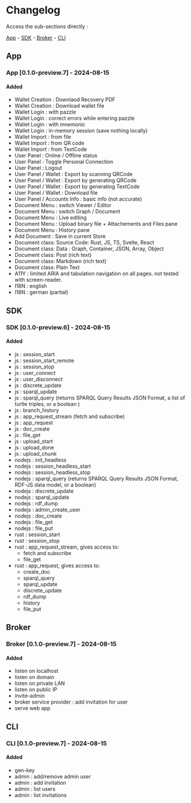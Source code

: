 # Changelog

Access the sub-sections directly :

[App](#app) - [SDK](#sdk) - [Broker](#broker) - [CLI](#cli)

## App

### App [0.1.0-preview.7] - 2024-08-15

#### Added

-   Wallet Creation : Downlaod Recovery PDF
-   Wallet Creation : Download wallet file
-   Wallet Login : with pazzle
-   Wallet Login : correct errors while entering pazzle
-   Wallet Login : with mnemonic
-   Wallet Login : in-memory session (save nothing locally)
-   Wallet Import : from file
-   Wallet Import : from QR code
-   Wallet Import : from TextCode
-   User Panel : Online / Offline status
-   User Panel : Toggle Personal Connection
-   User Panel : Logout
-   User Panel / Wallet : Export by scanning QRCode
-   User Panel / Wallet : Export by generating QRCode
-   User Panel / Wallet : Export by generating TextCode
-   User Panel / Wallet : Download file
-   User Panel / Accounts Info : basic info (not accurate)
-   Document Menu : switch Viewer / Editor
-   Document Menu : switch Graph / Document
-   Document Menu : Live editing
-   Document Menu : Upload binary file + Attachements and Files pane
-   Document Menu : History pane
-   Add Document : Save in current Store
-   Document class: Source Code: Rust, JS, TS, Svelte, React
-   Document class: Data : Graph, Container, JSON, Array, Object
-   Document class: Post (rich text)
-   Document class: Markdown (rich text)
-   Document class: Plain Text
-   A11Y : limited ARIA and tabulation navigation on all pages. not tested with screen-reader.
-   I18N : english
-   I18N : german (partial)

## SDK

### SDK [0.1.0-preview.6] - 2024-08-15

#### Added

-   js : session_start
-   js : session_start_remote
-   js : session_stop
-   js : user_connect
-   js : user_disconnect
-   js : discrete_update
-   js : sparql_update
-   js : sparql_query (returns SPARQL Query Results JSON Format, a list of turtle triples, or a boolean )
-   js : branch_history
-   js : app_request_stream (fetch and subscribe)
-   js : app_request
-   js : doc_create
-   js : file_get
-   js : upload_start
-   js : upload_done
-   js : upload_chunk
-   nodejs : init_headless
-   nodejs : session_headless_start
-   nodejs : session_headless_stop
-   nodejs : sparql_query (returns SPARQL Query Results JSON Format, RDF-JS data model, or a boolean)
-   nodejs : discrete_update
-   nodejs : sparql_update
-   nodejs : rdf_dump
-   nodejs : admin_create_user
-   nodejs : doc_create
-   nodejs : file_get
-   nodejs : file_put
-   rust : session_start
-   rust : session_stop
-   rust : app_request_stream, gives access to:
    -   fetch and subscribe
    -   file_get
-   rust : app_request, gives access to:
    -   create_doc
    -   sparql_query
    -   sparql_update
    -   discrete_update
    -   rdf_dump
    -   history
    -   file_put

## Broker

### Broker [0.1.0-preview.7] - 2024-08-15

#### Added

-   listen on localhost
-   listen on domain
-   listen on private LAN
-   listen on public IP
-   invite-admin
-   broker service provider : add invitation for user
-   serve web app

## CLI

### CLI [0.1.0-preview.7] - 2024-08-15

#### Added

-   gen-key
-   admin : add/remove admin user
-   admin : add invitation
-   admin : list users
-   admin : list invitations
